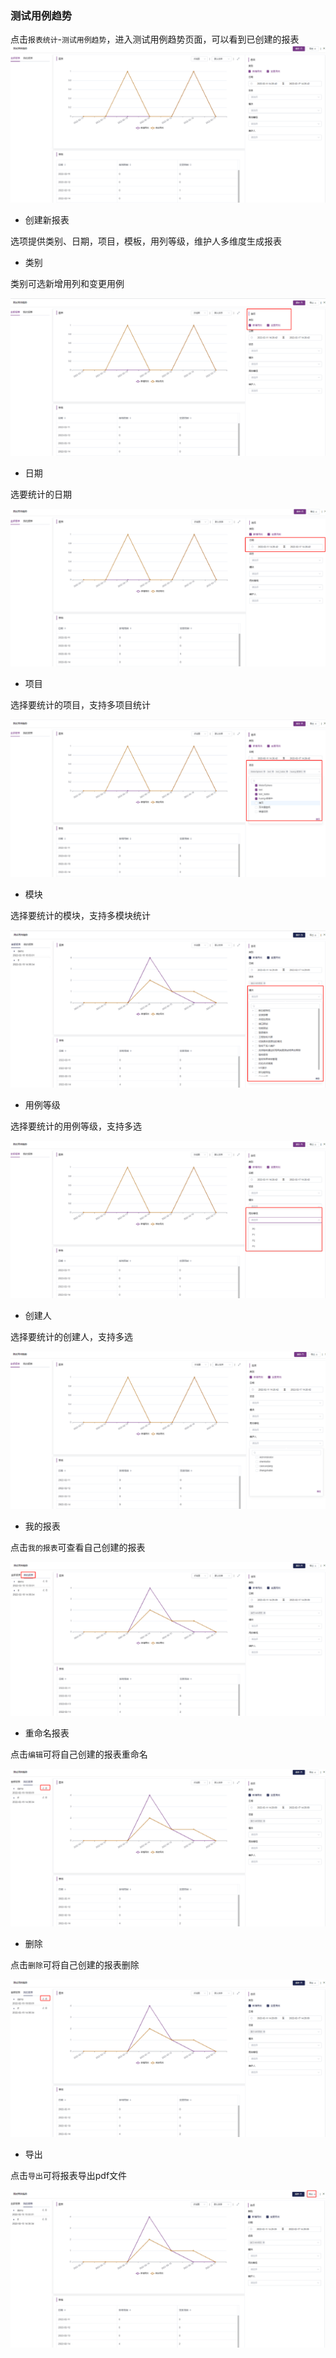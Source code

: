 ### 测试用例趋势
点击`报表统计`-`测试用例趋势`，进入测试用例趋势页面，可以看到已创建的报表
![!测试用例统计](../../img/report_statistics/测试用例趋势.png)

- 创建新报表

选项提供类别、日期，项目，模板，用列等级，维护人多维度生成报表

- 类别

类别可选新增用列和变更用例

![!类别](../../img/report_statistics/类别.png)

- 日期

选要统计的日期

![!日期](../../img/report_statistics/日期.png)

- 项目

选择要统计的项目，支持多项目统计

![!项目](../../img/report_statistics/项目.png)

- 模块

选择要统计的模块，支持多模块统计

![!模块](../../img/report_statistics/模块.png)

- 用例等级

选择要统计的用例等级，支持多选

![!用例等级](../../img/report_statistics/用例等级.png)

- 创建人

选择要统计的创建人，支持多选

![!创建人](../../img/report_statistics/创建人.png)

- 我的报表

点击`我的报表`可查看自己创建的报表

![!测试用例趋势_我的报表](../../img/report_statistics/测试用例趋势_我的报表.png)

- 重命名报表

点击`编辑`可将自己创建的报表重命名

![!编辑](../../img/report_statistics/编辑.png)

- 删除

点击`删除`可将自己创建的报表删除

![!编辑](../../img/report_statistics/编辑.png)

- 导出

点击`导出`可将报表导出pdf文件

![!导出](../../img/report_statistics/导出.png)